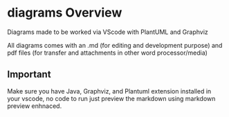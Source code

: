 # diagrams Overview

Diagrams made to be worked via VScode with PlantUML and Graphviz

All diagrams comes with an .md (for editing and development purpose) and pdf files (for transfer and attachments in other word processor/media)

## Important

Make sure you have Java, Graphviz, and Plantuml extension installed in your vscode, no code to run just preview the markdown using markdown preview enhnaced.
